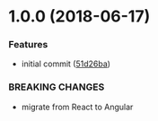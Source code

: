 # 1.0.0 (2018-06-17)


### Features

* initial commit ([51d26ba](https://github.com/mpgp/BrowserClient/commit/51d26ba))


### BREAKING CHANGES

* migrate from React to Angular
